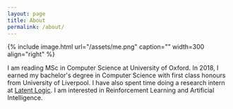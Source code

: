 ```yaml
---
layout: page
title: About
permalink: /about/
---
```


{% include image.html url="/assets/me.png" caption="" width=300 align="right" %}

I am reading MSc in Computer Science at University of Oxford. In 2018, I earned my bachelor's degree in Computer Science with first class honours from University of Liverpool. I have also spent time doing a research intern at [Latent Logic](https://www.latentlogic.com). I am interested in Reinforcement Learning and Artificial Intelligence. 
